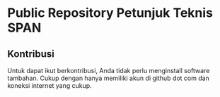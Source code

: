 # Public Repository Petunjuk Teknis SPAN

## Kontribusi

Untuk dapat ikut berkontribusi, Anda tidak perlu menginstall software
tambahan. Cukup dengan hanya memiliki akun di github dot com dan
koneksi internet yang cukup.

